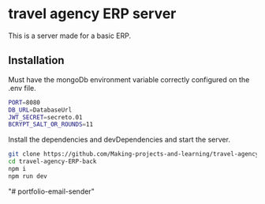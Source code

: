 # travel agency ERP server

This is a server made for a basic ERP.

## Installation

Must have the mongoDb environment variable correctly configured on the .env file.

```sh
PORT=8080
DB_URL=DatabaseUrl
JWT_SECRET=secreto.01
BCRYPT_SALT_OR_ROUNDS=11
```

Install the dependencies and devDependencies and start the server.

```sh
git clone https://github.com/Making-projects-and-learning/travel-agency-ERP-back.git
cd travel-agency-ERP-back
npm i
npm run dev
```
"# portfolio-email-sender" 
